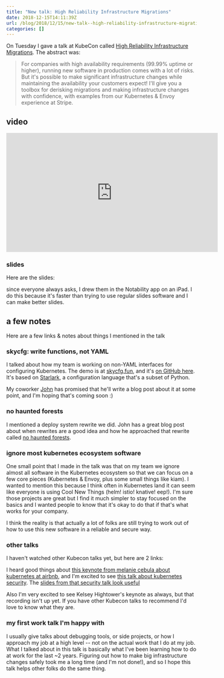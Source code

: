 ```yaml
---
title: "New talk: High Reliability Infrastructure Migrations"
date: 2018-12-15T14:11:39Z
url: /blog/2018/12/15/new-talk--high-reliability-infrastructure-migrations/
categories: []
---
```


On Tuesday I gave a talk at KubeCon called [High Reliability Infrastructure
Migrations](https://www.youtube.com/watch?v=obB2IvCv-K0). The abstract was:

> For companies with high availability requirements (99.99% uptime or higher), running new software
> in production comes with a lot of risks. But it's possible to make significant infrastructure
> changes while maintaining the availability your customers expect! I'll give you a toolbox for
> derisking migrations and making infrastructure changes with confidence, with examples from our
> Kubernetes & Envoy experience at Stripe. 

## video

<iframe width="560" height="315" src="https://www.youtube.com/embed/obB2IvCv-K0" frameborder="0" allow="accelerometer; autoplay; encrypted-media; gyroscope; picture-in-picture" allowfullscreen></iframe>

### slides

Here are the slides:

<script async class="speakerdeck-embed" data-id="5e42b5ea4a39448899b0a90521088e12" data-ratio="1.77469670710572" src="//speakerdeck.com/assets/embed.js"></script>

since everyone always asks, I drew them in the Notability app on an iPad. I do this because it's
faster than trying to use regular slides software and I can make better slides.

## a few notes 

Here are a few links & notes about things I mentioned in the talk

### skycfg: write functions, not YAML

I talked about how my team is working on non-YAML interfaces for configuring Kubernetes. The demo is
at [skycfg.fun](http://skycfg.fun), and it's [on GitHub here](https://github.com/stripe/skycfg). It's based on
[Starlark](https://github.com/bazelbuild/starlark), a configuration language that's a subset of
Python.

My coworker [John](https://john-millikin.com/) has promised that he'll write a blog post about it at
some point, and I'm hoping that's coming soon :)

### no haunted forests

I mentioned a deploy system rewrite we did. John has a great blog post about when rewrites are a
good idea and how he approached that rewrite called [no haunted
forests](https://john-millikin.com/sre-school/no-haunted-forests).

### ignore most kubernetes ecosystem software

One small point that I made in the talk was that on my team we ignore almost all software in the
Kubernetes ecosystem so that we can focus on a few core pieces (Kubernetes & Envoy, plus some small
things like kiam). I wanted to mention this because I think often in Kubernetes land it can seem
like everyone is using Cool New Things (helm! istio! knative! eep!). I'm sure those projects are
great but I find it much simpler to stay focused on the basics and I wanted people to know that it's
okay to do that if that's what works for your company.

I think the reality is that actually a lot of folks are still trying to work out of how to use this
new software in a reliable and secure way.

### other talks 

I haven't watched other Kubecon talks yet, but here are 2 links:

I heard good things about [this keynote from melanie cebula about kubernetes at airbnb](https://www.youtube.com/watch?v=ytu3aUCwlSg&index=127&t=0s&list=PLj6h78yzYM2PZf9eA7bhWnIh_mK1vyOfU), and I'm excited to see [this talk about kubernetes security](https://www.youtube.com/watch?v=a03te8xEjUg&index=65&list=PLj6h78yzYM2PZf9eA7bhWnIh_mK1vyOfU&t=0s). The [slides from that security talk look useful](https://schd.ws/hosted_files/kccna18/1c/KubeCon%20NA%20-%20This%20year%2C%20it%27s%20about%20security%20-%2020181211.pdf)

Also I'm very excited to see Kelsey Hightower's keynote as always, but that recording isn't up yet. If you
have other Kubecon talks to recommend I'd love to know what they are.

### my first work talk I'm happy with

I usually give talks about debugging tools, or side projects, or how I approach my job at a high
level -- not on the actual work that I do at my job. What I talked about in this talk is basically
what I've been learning how to do at work for the last ~2 years. Figuring out how to make big
infrastructure changes safely took me a long time (and I'm not done!), and so I hope this talk helps
other folks do the same thing.
